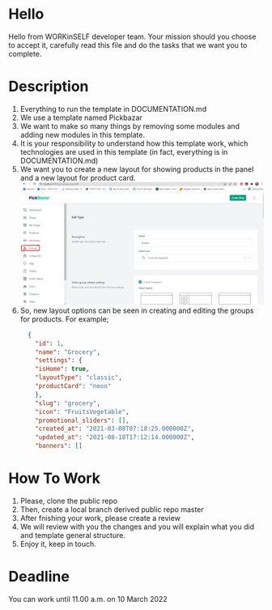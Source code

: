 # Hello 
Hello from WORKinSELF developer team. Your mission should you choose to accept it, 
carefully read this file and do the tasks that we want you to complete.

# Description
1. Everything to run the template in DOCUMENTATION.md
2. We use a template named Pickbazar
3. We want to make so many things by removing some modules and adding new modules in this template.
4. It is your responsibility to understand how this template work, which technologies are used in this template
(in fact, everything is in DOCUMENTATION.md)
5. We want you to create a new layout for showing products in the panel and a new layout for product card.
   ![alt text](groups.png)
6. So, new layout options can be seen in creating and editing the groups for products. For example; 
   ``` json
     {
       "id": 1,
       "name": "Grocery",
       "settings": {
       "isHome": true,
       "layoutType": "classic",
       "productCard": "neon"
       },
       "slug": "grocery",
       "icon": "FruitsVegetable",
       "promotional_sliders": [],
       "created_at": "2021-03-08T07:18:25.000000Z",
       "updated_at": "2021-08-18T17:12:14.000000Z",
       "banners": []
   ```
# How To Work
1. Please, clone the public repo
2. Then, create a local branch derived public repo master
3. After fnishing your work, please create a review
4. We will review with you the changes and you will explain what you did and template general structure.
5. Enjoy it, keep in touch.
# Deadline
You can work until 11.00 a.m. on 10 March 2022 
